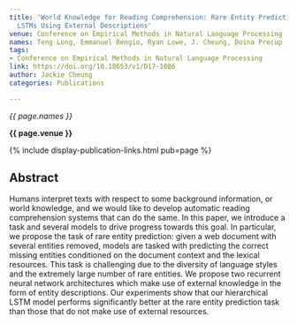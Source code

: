 ```yaml
---
title: 'World Knowledge for Reading Comprehension: Rare Entity Prediction with Hierarchical
  LSTMs Using External Descriptions'
venue: Conference on Empirical Methods in Natural Language Processing
names: Teng Long, Emmanuel Bengio, Ryan Lowe, J. Cheung, Doina Precup
tags:
- Conference on Empirical Methods in Natural Language Processing
link: https://doi.org/10.18653/v1/D17-1086
author: Jackie Cheung
categories: Publications

---
```


*{{ page.names }}*

**{{ page.venue }}**

{% include display-publication-links.html pub=page %}

## Abstract

Humans interpret texts with respect to some background information, or world knowledge, and we would like to develop automatic reading comprehension systems that can do the same. In this paper, we introduce a task and several models to drive progress towards this goal. In particular, we propose the task of rare entity prediction: given a web document with several entities removed, models are tasked with predicting the correct missing entities conditioned on the document context and the lexical resources. This task is challenging due to the diversity of language styles and the extremely large number of rare entities. We propose two recurrent neural network architectures which make use of external knowledge in the form of entity descriptions. Our experiments show that our hierarchical LSTM model performs significantly better at the rare entity prediction task than those that do not make use of external resources.